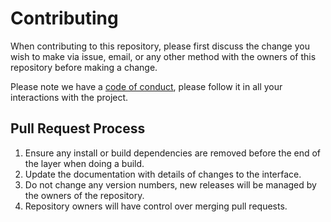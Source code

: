 # Contributing

When contributing to this repository, please first discuss the change you wish to make via issue, email, or any other method with the owners of this repository before making a change. 

Please note we have a [code of conduct](code_of_conduct.md), please follow it in all your interactions with the project.

## Pull Request Process

1. Ensure any install or build dependencies are removed before the end of the layer when doing a build.
1. Update the documentation with details of changes to the interface.
1. Do not change any version numbers, new releases will be managed by the owners of the repository.
1. Repository owners will have control over merging pull requests.
